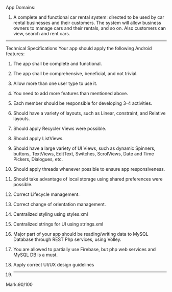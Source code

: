 App Domains:
1. A complete and functional car rental system: directed to be used by car rental 
businesses and their customers. The system will allow business owners to manage cars 
and their rentals, and so on. Also customers can view, search and rent cars.
___________________________________________________________________________________________________________________
Technical Specifications 
Your app should apply the following Android features:
1. The app shall be complete and functional.
2. The app shall be comprehensive, beneficial, and not trivial.
3. Allow more than one user type to use it.
4. You need to add more features than mentioned above.
5. Each member should be responsible for developing 3-4 activities.
6. Should have a variety of layouts, such as Linear, constraint, and Relative layouts.
7. Should apply Recycler Views were possible.
8. Should apply ListViews.
9. Should have a large variety of UI Views, such as dynamic Spinners, buttons, TextViews, 
EditText, Switches, ScrolViews, Date and Time Pickers, Dialogues, etc.
10. Should apply threads whenever possible to ensure app responsiveness.
11. Should take advantage of local storage using shared preferences were possible.
12. Correct Lifecycle management.
13. Correct change of orientation management.
14. Centralized styling using styles.xml
15. Centralized strings for UI using strings.xml
16. Major part of your app should be reading/writing data to MySQL Database through REST 
Php services, using Volley.
17. You are allowed to partially use Firebase, but php web services and MySQL DB is a must.
18. Apply correct UI/UX design guidelines

19. ____________________________________________________________________________________________________________



Mark:90/100 
